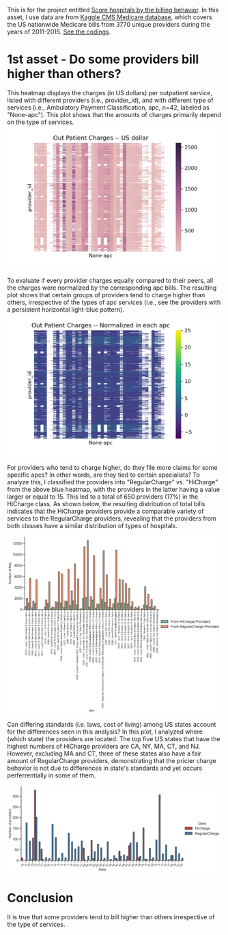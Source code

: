 This is for the project entitled [Score hospitals by the billing behavior](https://github.com/HannahhoHe/Medicare---Insight-into-the-Bills/blob/master/README_Intro.md). In this asset, I use data are from [Kaggle CMS Medicare database](https://www.kaggle.com/cms/cms-medicare), which covers the US nationwide Medicare bills from 3770 unique providers during the years of 2011-2015.
[See the codings](https://github.com/HannahhoHe/Medicare---Insight-into-the-Bills/blob/master/CROLChallenges_Section1.ipynb).

# 1st asset - Do some providers bill higher than others? 

This heatmap displays the charges (in US dollars) per outpatient service, listed with different providers (i.e., provider_id), and with different type of services (i.e., Ambulatory Payment Classification, apc, n=42, labeled as "None-apc"). This plot shows that the amounts of charges primarily depend on the type of services.  
![Figure1](OutPatientCharges.png)     


To evaluate if every provider charges equally compared to their peers, all the charges were normalized by the corresponding apc bills. The resulting plot shows that certain groups of providers tend to charge higher than others, irrespective of the types of apc services (i.e., see the providers with a persistent horizontal light-blue pattern).   
![Figure2](OutPatientChargesNorm.png)

For providers who tend to charge higher, do they file more claims for some specific apcs? In other words, are they tied to certain specialists? To analyze this, I classified the providers into "RegularCharge" vs. "HiCharge" from the above blue heatmap, with the providers in the latter having a value larger or equal to 15. This led to a total of 650 providers (17%) in the HiCharge class. As shown below, the resulting distribution of total bills indicates that the HiCharge providers provide a comparable variety of services to the RegularCharge providers, revealing that the providers from both classes have a similar distribution of types of hospitals.      

![Figure3](Providersbyapc.png)


Can differing standards (i.e. laws, cost of living) among US states account for the differences seen in this analysis? In this plot, I analyzed where (which state) the providers are located. The top five US states that have the highest numbers of HiCharge providers are CA, NY, MA, CT, and NJ. However, excluding MA and CT, three of these states also have a fair amount of RegularCharge providers, demonstrating that the pricier charge behavior is not due to differences in state's standards and yet occurs perferrentially in some of them.               

![Figure4](ProvidersbyState.png)

# Conclusion
It is true that some providers tend to bill higher than others irrespective of the type of services. 
